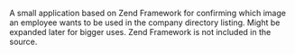 A small application based on Zend Framework for confirming which image an employee wants to be used in the company directory listing. Might be expanded later for bigger uses. Zend Framework is not included in the source.